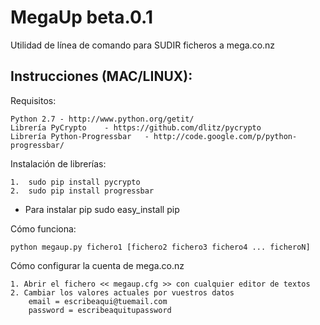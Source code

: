 MegaUp beta.0.1
===============

Utilidad de línea de comando para SUDIR ficheros a mega.co.nz

Instrucciones (MAC/LINUX):
--------------------------

Requisitos:

	Python 2.7 - http://www.python.org/getit/
    Librería PyCrypto    - https://github.com/dlitz/pycrypto
    Librería Python-Progressbar   - http://code.google.com/p/python-progressbar/

Instalación de librerías:

    1.  sudo pip install pycrypto
    2.  sudo pip install progressbar

 * Para instalar pip
 	sudo easy_install pip
    

Cómo funciona:

    python megaup.py fichero1 [fichero2 fichero3 fichero4 ... ficheroN]


Cómo configurar la cuenta de mega.co.nz
	
	1. Abrir el fichero << megaup.cfg >> con cualquier editor de textos
	2. Cambiar los valores actuales por vuestros datos
		email = escribeaqui@tuemail.com
		password = escribeaquitupassword

